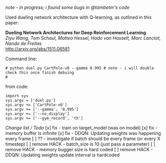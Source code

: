 *note - in progress; i found some bugs in @tambetm's code*

Used dueling network architecture with Q-learning, as outlined in this paper:

**Dueling Network Architectures for Deep Reinforcement Learning**  
*Ziyu Wang, Tom Schaul, Matteo Hessel, Hado van Hasselt, Marc Lanctot, Nando de Freitas*  
http://arxiv.org/abs/1511.06581

Command line:
```
# python duel.py CartPole-v0 --gamma 0.995 # note - i will double check this once finish debuing
# 
```

from code:
```
import sys
sys.argv = ['duel.py']
sys.argv += ['CartPole-v0']
sys.argv += ['--gamma', '0.995']
sys.argv += ['--no_display']
sys.argv += ['--gym_record', 'th']
```
*Change list / Todo*
[x] fix - train on target_model (was on model)
[x] fix - memory buffer is infinite
[x] fix - DDQN: Updating weights was happening every frame
[ ] ?? - investigate if batch should be every frame (or every X timestep)
[ ] remove HACK - batch_size is 10 (just pass a parameter)
[ ] remove HACK - memory bugger size is hard coded 
[ ] remove HACK - DDQN: Updating weights update interval is hardcoded
